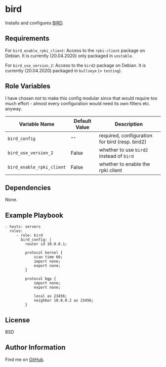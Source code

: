 bird
=========

Installs and configures [BIRD](https://bird.network.cz).

Requirements
------------

For `bird_enable_rpki_client`: Access to the `rpki-client` package on Debian.
It is currently (20.04.2020) only packaged in `unstable`.

For `bird_use_version_2`: Access to the `bird2` package on Debian. It is
currently (20.04.2020) packaged in `bullseye` (= `testing`).

Role Variables
--------------

I have chosen _not_ to make this config modular since that would require too
much effort - almost every configuration would need its own filters etc.
anyway.

| Variable Name | Default Value | Description |
--------------- |---------------|--------------
`bird_config` | `""` | required, configuration for bird (resp. bird2)
`bird_use_version_2` | False | whether to use `bird2` instead of `bird`
`bird_enable_rpki_client` | False | whether to enable the rpki client

Dependencies
------------

None.

Example Playbook
----------------

    - hosts: servers
      roles:
         - role: bird
           bird_config: |
             router id 10.0.0.1;

             protocol kernel {
                 scan time 60;
                 import none;
                 export none;
             }

             protocol bgp {
                 import none;
                 export none;

                 local as 23456;
                 neighbor 10.0.0.2 as 23456;
             }

License
-------

BSD

Author Information
------------------

Find me on [GitHub](https://github.com/ThreeFx).
